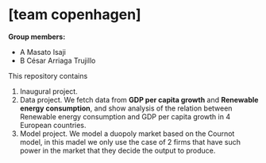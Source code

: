 # \[team copenhagen\]

**Group members:**
- A Masato Isaji
- B César Arriaga Trujillo



This repository contains  
1. Inaugural project. 
2. Data project. We fetch data from **GDP per capita growth** and **Renewable energy consumption**, and show analysis of the relation between Renewable energy consumption and GDP per capita growth in 4 European countries.
3. Model project. We model a duopoly market based on the Cournot model, in this madel we only use the case of 2 firms that have such power in the market that they decide the output to produce.
